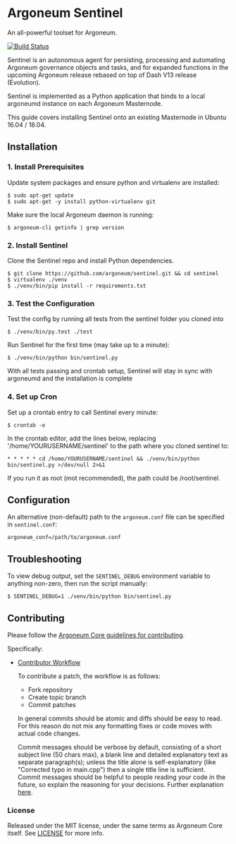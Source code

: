 # Argoneum Sentinel

An all-powerful toolset for Argoneum.

[![Build Status](https://travis-ci.org/argoneum/sentinel.svg?branch=master)](https://travis-ci.org/argoneum/sentinel)

Sentinel is an autonomous agent for persisting, processing and automating Argoneum governance objects and tasks, and for expanded functions in the upcoming Argoneum release rebased on top of Dash V13 release (Evolution).

Sentinel is implemented as a Python application that binds to a local argoneumd instance on each Argoneum Masternode.

This guide covers installing Sentinel onto an existing Masternode in Ubuntu 16.04 / 18.04.

## Installation

### 1. Install Prerequisites

Update system packages and ensure python and virtualenv are installed:

    $ sudo apt-get update
    $ sudo apt-get -y install python-virtualenv git

Make sure the local Argoneum daemon is running:

    $ argoneum-cli getinfo | grep version

### 2. Install Sentinel

Clone the Sentinel repo and install Python dependencies.

    $ git clone https://github.com/argoneum/sentinel.git && cd sentinel
    $ virtualenv ./venv
    $ ./venv/bin/pip install -r requirements.txt

### 3. Test the Configuration

Test the config by running all tests from the sentinel folder you cloned into

    $ ./venv/bin/py.test ./test

Run Sentinel for the first time (may take up to a minute):

    $ ./venv/bin/python bin/sentinel.py

With all tests passing and crontab setup, Sentinel will stay in sync with argoneumd and the installation is complete

### 4. Set up Cron

Set up a crontab entry to call Sentinel every minute:

    $ crontab -e

In the crontab editor, add the lines below, replacing '/home/YOURUSERNAME/sentinel' to the path where you cloned sentinel to:

    * * * * * cd /home/YOURUSERNAME/sentinel && ./venv/bin/python bin/sentinel.py >/dev/null 2>&1

If you run it as root (mot recommended), the path could be /root/sentinel.

## Configuration

An alternative (non-default) path to the `argoneum.conf` file can be specified in `sentinel.conf`:

    argoneum_conf=/path/to/argoneum.conf

## Troubleshooting

To view debug output, set the `SENTINEL_DEBUG` environment variable to anything non-zero, then run the script manually:

    $ SENTINEL_DEBUG=1 ./venv/bin/python bin/sentinel.py

## Contributing

Please follow the [Argoneum Core guidelines for contributing](https://github.com/argoneum/argoneum/blob/master/CONTRIBUTING.md).

Specifically:

* [Contributor Workflow](https://github.com/argoneum/argoneum/blob/master/CONTRIBUTING.md#contributor-workflow)

    To contribute a patch, the workflow is as follows:

    * Fork repository
    * Create topic branch
    * Commit patches

    In general commits should be atomic and diffs should be easy to read. For this reason do not mix any formatting fixes or code moves with actual code changes.

    Commit messages should be verbose by default, consisting of a short subject line (50 chars max), a blank line and detailed explanatory text as separate paragraph(s); unless the title alone is self-explanatory (like "Corrected typo in main.cpp") then a single title line is sufficient. Commit messages should be helpful to people reading your code in the future, so explain the reasoning for your decisions. Further explanation [here](http://chris.beams.io/posts/git-commit/).

### License

Released under the MIT license, under the same terms as Argoneum Core itself. See [LICENSE](LICENSE) for more info.
